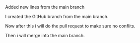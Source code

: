 

Added new lines from the main branch

I created the GitHub branch from the main branch.

Now after this i will do the pull request to make sure no conflits.

Then i will merge into the main branch.
